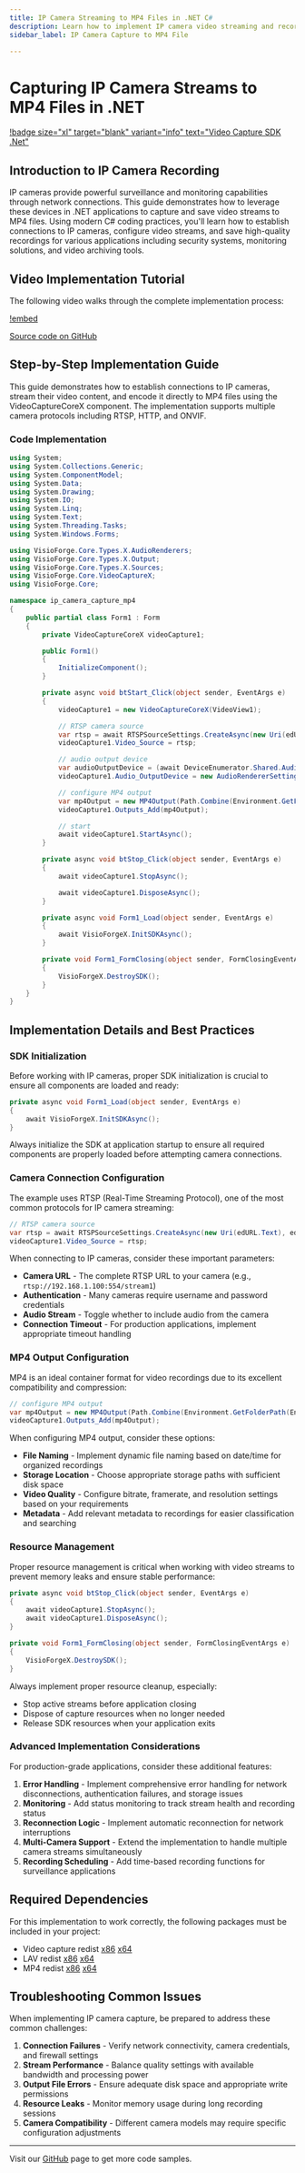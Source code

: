 ```yaml
---
title: IP Camera Streaming to MP4 Files in .NET C#
description: Learn how to implement IP camera video streaming and recording to MP4 files in .NET applications using C#. This detailed guide covers RTSP connection setup, stream configuration, video encoding options, and provides complete code examples for developers.
sidebar_label: IP Camera Capture to MP4 File

---
```


# Capturing IP Camera Streams to MP4 Files in .NET

[!badge size="xl" target="blank" variant="info" text="Video Capture SDK .Net"](https://www.visioforge.com/video-capture-sdk-net)

## Introduction to IP Camera Recording

IP cameras provide powerful surveillance and monitoring capabilities through network connections. This guide demonstrates how to leverage these devices in .NET applications to capture and save video streams to MP4 files. Using modern C# coding practices, you'll learn how to establish connections to IP cameras, configure video streams, and save high-quality recordings for various applications including security systems, monitoring solutions, and video archiving tools.

## Video Implementation Tutorial

The following video walks through the complete implementation process:

[!embed](https://www.youtube.com/embed/qX3AiGyWbO8?controls=1)

[Source code on GitHub](https://github.com/visioforge/.Net-SDK-s-samples/tree/master/Video%20Capture%20SDK/_CodeSnippets/ip-camera-capture-mp4)

## Step-by-Step Implementation Guide

This guide demonstrates how to establish connections to IP cameras, stream their video content, and encode it directly to MP4 files using the VideoCaptureCoreX component. The implementation supports multiple camera protocols including RTSP, HTTP, and ONVIF.

### Code Implementation

```csharp
using System;
using System.Collections.Generic;
using System.ComponentModel;
using System.Data;
using System.Drawing;
using System.IO;
using System.Linq;
using System.Text;
using System.Threading.Tasks;
using System.Windows.Forms;

using VisioForge.Core.Types.X.AudioRenderers;
using VisioForge.Core.Types.X.Output;
using VisioForge.Core.Types.X.Sources;
using VisioForge.Core.VideoCaptureX;
using VisioForge.Core;

namespace ip_camera_capture_mp4
{
    public partial class Form1 : Form
    {
        private VideoCaptureCoreX videoCapture1;

        public Form1()
        {
            InitializeComponent();
        }

        private async void btStart_Click(object sender, EventArgs e)
        {
            videoCapture1 = new VideoCaptureCoreX(VideoView1);

            // RTSP camera source
            var rtsp = await RTSPSourceSettings.CreateAsync(new Uri(edURL.Text), edLogin.Text, edPassword.Text, cbAudioStream.Checked);
            videoCapture1.Video_Source = rtsp;

            // audio output device
            var audioOutputDevice = (await DeviceEnumerator.Shared.AudioOutputsAsync(AudioOutputDeviceAPI.DirectSound))[0];
            videoCapture1.Audio_OutputDevice = new AudioRendererSettings(audioOutputDevice);

            // configure MP4 output
            var mp4Output = new MP4Output(Path.Combine(Environment.GetFolderPath(Environment.SpecialFolder.MyVideos), "output.mp4"));
            videoCapture1.Outputs_Add(mp4Output);

            // start
            await videoCapture1.StartAsync();
        }

        private async void btStop_Click(object sender, EventArgs e)
        {
            await videoCapture1.StopAsync();

            await videoCapture1.DisposeAsync();
        }

        private async void Form1_Load(object sender, EventArgs e)
        {
            await VisioForgeX.InitSDKAsync();
        }

        private void Form1_FormClosing(object sender, FormClosingEventArgs e)
        {
            VisioForgeX.DestroySDK();
        }
    }
}
```

## Implementation Details and Best Practices

### SDK Initialization

Before working with IP cameras, proper SDK initialization is crucial to ensure all components are loaded and ready:

```csharp
private async void Form1_Load(object sender, EventArgs e)
{
    await VisioForgeX.InitSDKAsync();
}
```

Always initialize the SDK at application startup to ensure all required components are properly loaded before attempting camera connections.

### Camera Connection Configuration

The example uses RTSP (Real-Time Streaming Protocol), one of the most common protocols for IP camera streaming:

```csharp
// RTSP camera source
var rtsp = await RTSPSourceSettings.CreateAsync(new Uri(edURL.Text), edLogin.Text, edPassword.Text, cbAudioStream.Checked);
videoCapture1.Video_Source = rtsp;
```

When connecting to IP cameras, consider these important parameters:

- **Camera URL** - The complete RTSP URL to your camera (e.g., `rtsp://192.168.1.100:554/stream1`)
- **Authentication** - Many cameras require username and password credentials
- **Audio Stream** - Toggle whether to include audio from the camera
- **Connection Timeout** - For production applications, implement appropriate timeout handling

### MP4 Output Configuration

MP4 is an ideal container format for video recordings due to its excellent compatibility and compression:

```csharp
// configure MP4 output
var mp4Output = new MP4Output(Path.Combine(Environment.GetFolderPath(Environment.SpecialFolder.MyVideos), "output.mp4"));
videoCapture1.Outputs_Add(mp4Output);
```

When configuring MP4 output, consider these options:

- **File Naming** - Implement dynamic file naming based on date/time for organized recordings
- **Storage Location** - Choose appropriate storage paths with sufficient disk space
- **Video Quality** - Configure bitrate, framerate, and resolution settings based on your requirements
- **Metadata** - Add relevant metadata to recordings for easier classification and searching

### Resource Management

Proper resource management is critical when working with video streams to prevent memory leaks and ensure stable performance:

```csharp
private async void btStop_Click(object sender, EventArgs e)
{
    await videoCapture1.StopAsync();
    await videoCapture1.DisposeAsync();
}

private void Form1_FormClosing(object sender, FormClosingEventArgs e)
{
    VisioForgeX.DestroySDK();
}
```

Always implement proper resource cleanup, especially:

- Stop active streams before application closing
- Dispose of capture resources when no longer needed
- Release SDK resources when your application exits

### Advanced Implementation Considerations

For production-grade applications, consider these additional features:

1. **Error Handling** - Implement comprehensive error handling for network disconnections, authentication failures, and storage issues
2. **Monitoring** - Add status monitoring to track stream health and recording status
3. **Reconnection Logic** - Implement automatic reconnection for network interruptions
4. **Multi-Camera Support** - Extend the implementation to handle multiple camera streams simultaneously
5. **Recording Scheduling** - Add time-based recording functions for surveillance applications

## Required Dependencies

For this implementation to work correctly, the following packages must be included in your project:

- Video capture redist [x86](https://www.nuget.org/packages/VisioForge.DotNet.Core.Redist.VideoCapture.x86/) [x64](https://www.nuget.org/packages/VisioForge.DotNet.Core.Redist.VideoCapture.x64/)
- LAV redist [x86](https://www.nuget.org/packages/VisioForge.DotNet.Core.Redist.LAV.x86/) [x64](https://www.nuget.org/packages/VisioForge.DotNet.Core.Redist.LAV.x64/)
- MP4 redist [x86](https://www.nuget.org/packages/VisioForge.DotNet.Core.Redist.MP4.x86/) [x64](https://www.nuget.org/packages/VisioForge.DotNet.Core.Redist.MP4.x64/)

## Troubleshooting Common Issues

When implementing IP camera capture, be prepared to address these common challenges:

1. **Connection Failures** - Verify network connectivity, camera credentials, and firewall settings
2. **Stream Performance** - Balance quality settings with available bandwidth and processing power
3. **Output File Errors** - Ensure adequate disk space and appropriate write permissions
4. **Resource Leaks** - Monitor memory usage during long recording sessions
5. **Camera Compatibility** - Different camera models may require specific configuration adjustments

---

Visit our [GitHub](https://github.com/visioforge/.Net-SDK-s-samples) page to get more code samples.
